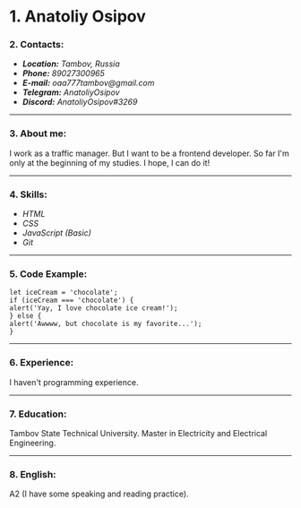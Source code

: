 # 1. Anatoliy Osipov

### 2. Contacts:

- **_Location:_** _Tambov, Russia_
- **_Phone:_** _89027300965_
- **_E-mail:_** _oaa777tambov@gmail.com_
- **_Telegram:_** _AnatoliyOsipov_
- **_Discord:_** _AnatoliyOsipov#3269_

---

### 3. About me:
I work as a traffic manager. But I want to be a frontend developer. So far I'm only at the beginning of my studies. I hope, I can do it!

---

### 4. Skills:

- _HTML_
- _CSS_
- _JavaScript (Basic)_
- _Git_

---

### 5. Code Example:

```
let iceCream = 'chocolate';
if (iceCream === 'chocolate') {
alert('Yay, I love chocolate ice cream!');
} else {
alert('Awwww, but chocolate is my favorite...');
}
```

---

### 6. Experience:
I haven't programming experience.

---

### 7. Education:
Tambov State Technical University. Master in Electricity and Electrical Engineering.

---

### 8. English:
A2 (I have some speaking and reading practice).
